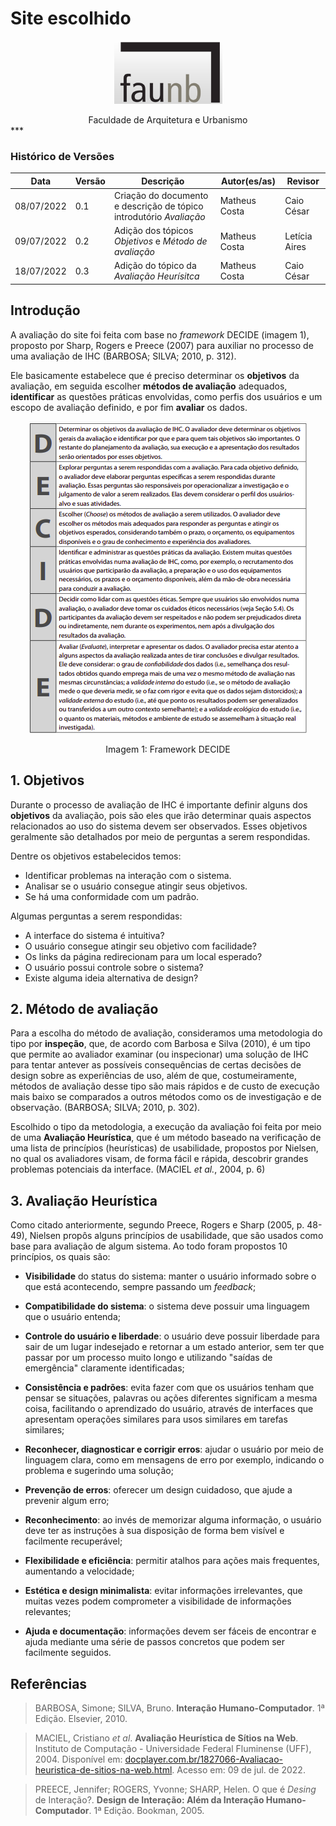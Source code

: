# Site escolhido

<center>

   ![Logo da FAU](../../assets/logo_fau_homepage.png)
   <figcaption> Faculdade de Arquitetura e Urbanismo </figcaption>
</center>
***

### Histórico de Versões

**Data** | **Versão** | **Descrição** | **Autor(es/as)** | **Revisor**|
--- | --- | --- | --- | --- |
08/07/2022 | 0.1 | Criação do documento e descrição de tópico introdutório _Avaliação_ | Matheus Costa | Caio César |
09/07/2022 | 0.2 | Adição dos tópicos _Objetivos_ e _Método de avaliação_ | Matheus Costa | Letícia Aires
18/07/2022 | 0.3 | Adição do tópico da _Avaliação Heurísitca_ | Matheus Costa | Caio César

## Introdução
A avaliação do site foi feita com base no _framework_ DECIDE (imagem 1), proposto por Sharp, Rogers e Preece (2007) para auxiliar no processo de uma avaliação de IHC (BARBOSA; SILVA; 2010, p. 312).

Ele basicamente estabelece que é preciso determinar os **objetivos** da avaliação, em seguida escolher **métodos de avaliação** adequados, **identificar** as questões práticas envolvidas, como perfis dos usuários e um escopo de avaliação definido, e por fim **avaliar** os dados.

<center>

   ![Logo da FAU](../../assets/img_decide.png)
   <figcaption> Imagem 1: Framework DECIDE </figcaption>
</center>

## 1. Objetivos

Durante o processo de avaliação de IHC é importante definir alguns dos **objetivos** da avaliação, pois são eles que irão determinar quais aspectos relacionados ao uso do sistema devem ser observados. Esses objetivos geralmente são detalhados por meio de perguntas a serem respondidas.

Dentre os objetivos estabelecidos temos:

- Identificar problemas na interação com o sistema.
- Analisar se o usuário consegue atingir seus objetivos.
- Se há uma conformidade com um padrão.

Algumas perguntas a serem respondidas:

- A interface do sistema é intuitiva?
- O usuário consegue atingir seu objetivo com facilidade?
- Os links da página redirecionam para um local esperado?
- O usuário possui controle sobre o sistema?
- Existe alguma ideia alternativa de design?

## 2. Método de avaliação
Para a escolha do método de avaliação, consideramos uma metodologia do tipo por **inspeção**, que, de acordo com Barbosa e Silva (2010), é um tipo que permite ao avaliador examinar (ou inspecionar) uma solução de IHC para tentar antever as possíveis consequências de certas decisões de design sobre as experiências de uso, além de que, costumeiramente, métodos de avaliação desse tipo são mais rápidos e de custo de execução mais baixo se comparados a outros métodos como os de investigação e de observação. (BARBOSA; SILVA; 2010, p. 302).

Escolhido o tipo da metodologia, a execução da avaliação foi feita por meio de uma **Avaliação Heurística**, que é um método baseado na verificação de uma lista de princípios (heurísticas) de usabilidade, propostos por Nielsen, no qual os avaliadores visam, de forma fácil e rápida, descobrir grandes problemas potenciais da interface. (MACIEL _et al._, 2004, p. 6)

## 3. Avaliação Heurística

Como citado anteriormente, segundo Preece, Rogers e Sharp (2005, p. 48-49), Nielsen propôs alguns princípios de usabilidade, que são usados como base para avaliação de algum sistema. Ao todo foram propostos 10 princípios, os quais são: 

- **Visibilidade** do status do sistema: manter o usuário informado sobre o que está acontecendo, sempre passando um _feedback_; 

- **Compatibilidade do sistema**: o sistema deve possuir uma linguagem que o usuário entenda;  

- **Controle do usuário e liberdade**: o usuário deve possuir liberdade para sair de um lugar indesejado e retornar a um estado anterior, sem ter que passar por um processo muito longo e utilizando "saídas de emergência" claramente identificadas;  

- **Consistência e padrões**: evita fazer com que os usuários tenham que pensar se situações, palavras ou ações diferentes significam a mesma coisa, facilitando o aprendizado do usuário, através de interfaces que apresentam operações similares para usos similares em tarefas similares;  

- **Reconhecer, diagnosticar e corrigir erros**: ajudar o usuário por meio de linguagem clara, como em mensagens de erro por exemplo, indicando o problema e sugerindo uma solução;  

- **Prevenção de erros**: oferecer um design cuidadoso, que ajude a prevenir algum erro;  

- **Reconhecimento**: ao invés de memorizar alguma informação, o usuário deve ter as instruções à sua disposição de forma bem visível e facilmente recuperável;  

- **Flexibilidade e eficiência**: permitir atalhos para ações mais frequentes, aumentando a velocidade;  

- **Estética e design minimalista**: evitar informações irrelevantes, que muitas vezes podem comprometer a visibilidade de informações relevantes;  

- **Ajuda e documentação**: informações devem ser fáceis de encontrar e ajuda mediante uma série de passos concretos que podem ser facilmente seguidos.


## Referências
> BARBOSA, Simone; SILVA, Bruno. **Interação Humano-Computador**. 1ª Edição. Elsevier, 2010.

> MACIEL, Cristiano _et al_. **Avaliação Heurística de Sítios na Web**. Instituto de Computação - Universidade Federal Fluminense (UFF), 2004. Disponível em: [docplayer.com.br/1827066-Avaliacao-heuristica-de-sitios-na-web.html](https://docplayer.com.br/1827066-Avaliacao-heuristica-de-sitios-na-web.html). Acesso em: 09 de jul. de 2022.

> PREECE, Jennifer; ROGERS, Yvonne; SHARP, Helen. O que é _Desing_ de Interação?. **Design de Interação: Além da Interação Humano-Computador**. 1ª Edição. Bookman, 2005.

